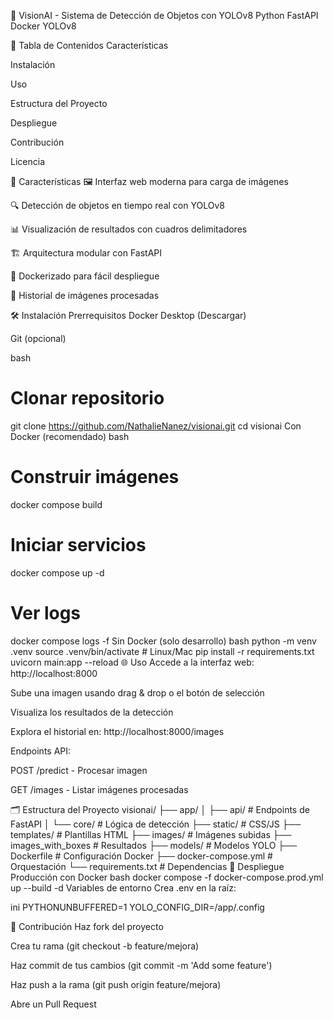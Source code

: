 🚀 VisionAI - Sistema de Detección de Objetos con YOLOv8
Python
FastAPI
Docker
YOLOv8

📌 Tabla de Contenidos
Características

Instalación

Uso

Estructura del Proyecto

Despliegue

Contribución

Licencia

🌟 Características
🖼️ Interfaz web moderna para carga de imágenes

🔍 Detección de objetos en tiempo real con YOLOv8

📊 Visualización de resultados con cuadros delimitadores

🏗️ Arquitectura modular con FastAPI

🐳 Dockerizado para fácil despliegue

📁 Historial de imágenes procesadas

🛠️ Instalación
Prerrequisitos
Docker Desktop (Descargar)

Git (opcional)

bash
# Clonar repositorio
git clone https://github.com/NathalieNanez/visionai.git
cd visionai
Con Docker (recomendado)
bash
# Construir imágenes
docker compose build

# Iniciar servicios
docker compose up -d

# Ver logs
docker compose logs -f
Sin Docker (solo desarrollo)
bash
python -m venv .venv
source .venv/bin/activate  # Linux/Mac
pip install -r requirements.txt
uvicorn main:app --reload
🌐 Uso
Accede a la interfaz web: http://localhost:8000

Sube una imagen usando drag & drop o el botón de selección

Visualiza los resultados de la detección

Explora el historial en: http://localhost:8000/images

Endpoints API:

POST /predict - Procesar imagen

GET /images - Listar imágenes procesadas

🗂 Estructura del Proyecto
visionai/
├── app/
│   ├── api/          # Endpoints de FastAPI
│   └── core/         # Lógica de detección
├── static/           # CSS/JS
├── templates/        # Plantillas HTML
├── images/           # Imágenes subidas
├── images_with_boxes # Resultados
├── models/           # Modelos YOLO
├── Dockerfile        # Configuración Docker
├── docker-compose.yml # Orquestación
└── requirements.txt  # Dependencias
🚀 Despliegue
Producción con Docker
bash
docker compose -f docker-compose.prod.yml up --build -d
Variables de entorno
Crea .env en la raíz:

ini
PYTHONUNBUFFERED=1
YOLO_CONFIG_DIR=/app/.config

🤝 Contribución
Haz fork del proyecto

Crea tu rama (git checkout -b feature/mejora)

Haz commit de tus cambios (git commit -m 'Add some feature')

Haz push a la rama (git push origin feature/mejora)

Abre un Pull Request
